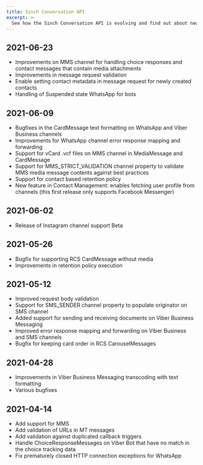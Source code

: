 ```yaml
---
title: Sinch Conversation API
excerpt: >-
  See how the Sinch Conversation API is evolving and find out about new features and bug fixes.
---
```


## 2021-06-23
- Improvements on MMS channel for handling choice responses and contact messages that contain media attachments
- Improvements in message request validation
- Enable setting contact metadata in message request for newly created contacts
- Handling of Suspended state WhatsApp for bots

## 2021-06-09
- Bugfixes in the CardMessage text formatting on WhatsApp and Viber Business channels
- Improvements for WhatsApp channel error response mapping and forwarding
- Support for vCard .vcf files on MMS channel in MediaMessage and CardMessage
- Support for MMS_STRICT_VALIDATION channel property to validate MMS media message contents against best practices
- Support for contact based retention policy
- New feature in Contact Management: enables fetching user profile from channels (this first release only supports Facebook Messenger)

## 2021-06-02
- Release of Instagram channel support Beta

## 2021-05-26
- Bugfix for supporting RCS CardMessage without media
- Improvements in retention policy execution

## 2021-05-12
- Improved request body validation
- Support for SMS_SENDER channel property to populate originator on SMS channel
- Added support for sending and receiving documents on Viber Business Messaging
- Improved error response mapping and forwarding on Viber Business and SMS channels
- Bugfix for keeping card order in RCS CarouselMessages

## 2021-04-28
- Improvements in Viber Business Messaging transcoding with text formatting
- Various bugfixes

## 2021-04-14
 - Add support for MMS
 - Add validation of URLs in MT messages
 - Add validation against duplicated callback triggers
 - Handle ChoiceResponseMessages on Viber Bot that have no match in the choice tracking data
 - Fix prematurely closed HTTP connection exceptions for WhatsApp
 
